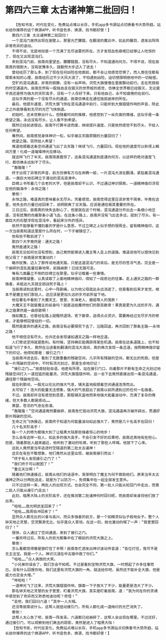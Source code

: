 # 第四六三章 太古诸神第二批回归！
        【告知书友，时代在变化，免费站点难以长存，手机app多书源站点切换看书大势所趋，站长给你推荐的这个换源APP，听书音色多、换源、找书都好使！】
       第四六三章 太古诸神第二批回归！
       一个混沌门居然出现在崖壁上，那里光芒朦胧，在翻滚的魔云中，如此的醒目，透发出阵阵异常奇异的波动。
       不得不说，无底地狱是一个充满了无尽迷雾的所在，方才发现血色悬棺已经够让人吃惊的了，现在又出现混沌们。
       来到混沌门前，辰南向里望去，朦朦胧胧，没有尽头，不知道通向何方。不得不说，现在辰南真的很胆大，没有犹豫多久，就毅然大步迈入了进去！
       曾经经历了那么多，到了现在任何凶险在他面前，都不会让他感觉恐惧了。而人类往往都有探索未知的心理，辰南经历过不少大风大浪了，不怕遇到凶险，迫切想探明绝地中的一切秘密。
       空旷的混沌通道，非常的寂静，没有一丝声响，洪荒大旗慢慢在里面飘动前行。走在死寂般的时空通道内，辰南忽然有一股独自走在毁灭的世界般的感觉，仿佛全世界都已经毁灭，无论是平民还是修为强大的天阶高手，没有一个人存好下来。只有他自己，永不知疲倦的在前行。
       这似乎真的是一个没有尽头的通道，辰南仿佛走在通往独孤彼岸的所在。
       最后，他提升速度，洪荒大旗飞快在混沌通道中前行，只能听到大旗猎猎作响的声音，除此之之外能够看到无尽的光芒飞快倒退。
       初始时，还未觉察出什么，但随着时间的推移，他感觉到了一丝负面的情绪，这似乎是一条绝望之路，永远没有尽头，让人看不到希望。
       既然已经前进很远。辰南不打算半途而废，继续提升速度，只是依然感觉不到尽头，不给人任何希望。
       蓦然间，辰南感觉身体神识一松，似乎被古天路禁锢的力量回归了！
       绝望之路，突然给人希望！
       难道他顺着这条空间通道飞出了古天路？继续飞行，力量回归。现在他的速度可以称得上瞬间万里！化成一道璀璨神光在移动。
       就这样飞行了半天，辰南简直震惊了，这条混沌通道到底通向何方，以这样的绝对速度飞行，都仿佛永远到不了尽头。
       “轰隆隆！”
       终于出现了异常的声音，前方仿佛有万马在奔腾一般，一片混沌大浪在翻涌，紧贴着混沌通道。一面巨大地石碑立于涌动的混沌浪涛中。
       巨碑上书写着几个古老的大字，但是辰南却不认识，不过通过神识探索，一道精神烙印浮现在他的脑海中：永恒之路！
       晕倒！
       永恒之路，难道真的意味着永无尽头。凭着感觉。辰南觉得这里应该非常不简单，毕竟在这里，他失去的力量已经回来了，说明脱离了古天路。应该是通往极其重要的所在。
       三日过后，辰南真的快失去耐心了，但是就在这个时候，混沌通道分开出去一条细小地岔道，没有犹豫的向着那条小道飞去。在这条小路上，辰南并没有飞出去多远，就到了尽头。有一面巨大的石壁浮现在混沌中，看起来分外的怪异。
       依然不能够看不懂刻着的字是什么意思。不过立碑之上似乎想的很周全，留有精神烙印，这一次当辰南知道这里是什么所在时，一下子被镇住了。
       他有些不敢前进了！
       那四个大字竟然是：通天之路！
       竟然是通天之路！
       辰南无论如何也没有想到，自己竟然能够进入魔主等人走上的道路，难道说他可以很快见到他父母了？辰南是非常激动的！
       略作犹豫，迈入了那传说地通天路，只是这道混沌门的背后。是无尽的苍凉气息。完全是一个崩碎的混乱能量狂暴地带，前路崩断！已经无路可走。
       唯有几面矗立不倒的巨碑立在那里。似乎记载着一些事情。
       辰南神情凝重，认真读取了上面地精神烙印，得知了一段悲壮的往事。走上通天之路的一群强者，未抵达九天就全部战死于路上！
       当辰南读到这里时，心中一阵剧痛，以为他父母就此永远消逝了，但是看到后来才发觉，根本不是魔主他们那批人，这应该是更加久远的岁月前所留下地。
       他在署名中看到了大魔天王、萱萱、东海老人、磨祖等人的落款！
       大魔天王不就是魔主的前身吗？就是送给魔师他们的那具骸骨！果真是更为久远的岁月，通天之路果然是一曲悲歌啊！
       强如魔主，也曾经在路上就黯然退场，丢下骸骨，逃得点点灵识，需要再经过无尽岁月的修炼，才能够修回曾经的一切。
       既然是废弃的通天之路，辰南没有必要探究下去了，沿路回返，再次回到了那条主路——永恒之路！
       他不相信没有尽头，也许还会发现诸如通天之路一样地岔道。
       人们常说坚持就是胜利。有时候，坚持确实能偶获得某些机遇。辰南在这条道路上，也不知知道飞行了多久，竟然在沿途看到翻涌的混沌大浪间，真的再次发现一条岔道，按照精神烙印留下的印记，他得知那是：接引之门！
       当辰南冲进去后，看到了无数重叠的残破空间，几乎所有残破的空间，都无比的死寂。但是有一片残破的空间中，不时有流光划过，那是生命地印记！
       “接引之门……”辰南轻轻自语，他若有所思，站在接引门口，向着那片不断有生命之光划过地残破空间打入一道狂猛的能量流，洪荒大旗猎猎作响，这一击下去竟然直接出现一条混沌通道，通往那个残破地空间。
       就在刹那间，一股无以伦比的强大气息，铺天盖地般顺着空间通道浩荡而出。
       太可怕了！浩大的能量无法想象，强大的气息超出了辰南以前所遇到过的任何一名强者。
       不过。辰南却并没有感觉到恶意，那股铺天盖地而来地强大能量波动中，充满了复杂的情绪，但大多数人都是感动……
       萧瑟，苍凉的气息在弥漫。
       “轰隆隆！”空间通道竟然要崩碎，辰南急忙摇动洪荒大旗，混沌通道再次被开辟出，贯通好那片残破的空间。
       生命之光飞快接近。辰南终于知道为何能量波动如此强大了，竟然是几十名高手在回归！
       几十名天阶高手！
       每一个人的修为都强大到了让暗黑大陆那些强者惊心的地步！
       怎么会有这样一批人，如此多的强大高手，不会引发不好的后果吧，辰南还真地有些担心。但是，随着那批人越来越近，他听到了激动的吼啸，听到了那些人呼喊。他放下了心来。
       这批人竟然是当年逃进时空隧道的第二批太古诸神！
       这实在有些不敢想象，他们竟然从这里出现，被辰南接引而出！
       “终于有人发现接引之门了！”
       “我们终于可以脱困了！”
       “重见天日啊！”
       随着他们快速接近，辰南从他们的话语中，渐渐明白了魔主为何不救助他们。原来当年太古诸神之所以分两批逃走，就是为了以防万一，免得集中在一起全部发生意外。
       只不过这样一来，两批人的出现方式。也会完全不同，第一批人只能从轮回门中走出，而第二批人只能从接引门走出！
       此刻，暗黑大陆上的天阶高手，还在推测第二批诸神何时回归呢，而辰南却亲身将他们放了出来。
       “哈哈……我光明武圣回来了！”
       “哈哈……我周伯冲回来了！”
       显然众人都无比的兴奋与高兴，而众多强者的前方，是一个如精灵似仙子般地女子。整个人钟天地之灵慧，空灵飘渺无比，似乎是众人首领。在这一刻，她也激动的喊了一声：“我萱萱回归了！”
       很快，众人通过了空间通道，来到了接引之门。
       一番欢呼过后，所有人的目光都集中在了眼前的洪荒大旗之上。
       晕倒！
       怎么看都觉得像是狼盯住了羊啊！辰南急忙透发出神识波动传音道：“各位打住，我可不是无主法宝。我是一个人。神识沉浸在中古旗中救了你们。”
       “哈哈……”众人爽朗的大笑。
       “小兄弟你误会了，我们怎会不知呢。不过是看到宝物洪荒大旗，一时想起了许多往事而已。没有什么回报你地，我们这里有洪荒大旗的一角，就送给你吧，虽然还不能补全大旗，但是威力也定会大增。”
       “哗啦啦！”
       一道神光飞了过来，洪荒大旗猎猎作响，旗面一下子放大了不少，能量更是浩大了不少。
       那名钟天地之灵慧的女子萱萱，盯着洪荒大旗，其实是盯着辰南，道：“我为何在你的灵魂中感觉到了奇异而又熟悉地波动呢？奇怪！”
       “走吧，我们回归六道！”其中一人大喊。
       还没等辰南说什么，这帮人就扭动接引门，所有人都化成一道绚烂的光芒消失了。
       晕倒！
       这帮人太心急了吧，辰南一阵发呆。六道都已经崩碎了，这帮人会出现在哪里。不过还好，通过接引门，可以观察到他们离去的踪影，竟然是进入了暗黑大陆！
       【告知书友，时代在变化，免费站点难以长存，手机app多书源站点切换看书大势所趋，站长给你推荐的这个换源APP，听书音色多、换源、找书都好使！】